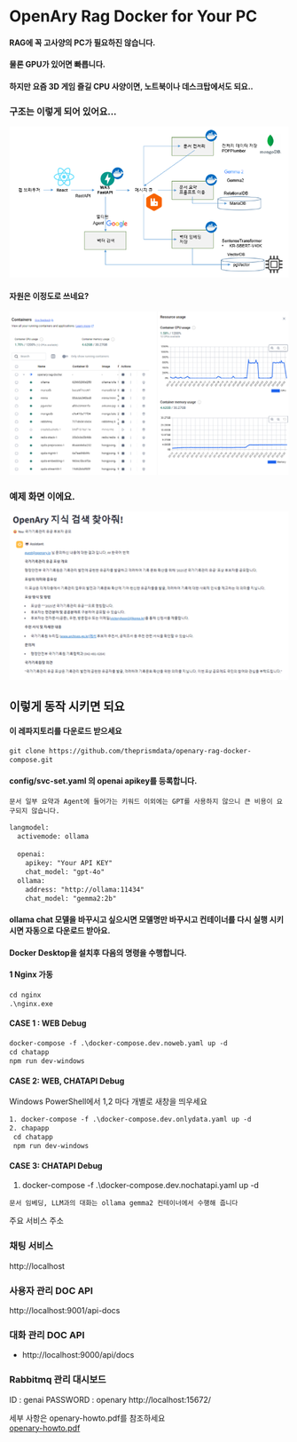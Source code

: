 # OpenAry Rag Docker for Your PC

#### RAG에 꼭 고사양의 PC가 필요하진 않습니다.

#### 물론 GPU가 있어면 빠릅니다.

#### 하지만 요즘 3D 게임 즐길 CPU 사양이면, 노트북이나 데스크탑에서도 되요..

### 구조는 이렇게 되어 있어요...

![openary-arch.png](features/openary-arch.png)

#### 자원은 이정도로 쓰네요?

![docker-resource.png](features/docker-resource.png)

### 예제 화면 이에요.

![openary-streamlit-chat.png](features/openary-streamlit-chat.png)

## 이렇게 동작 시키면 되요

#### 이 레파지토리를 다운로드 받으세요

```commandline
git clone https://github.com/theprismdata/openary-rag-docker-compose.git
```

#### config/svc-set.yaml 의 openai apikey를 등록합니다.

```commandline
문서 일부 요약과 Agent에 들어가는 키워드 이외에는 GPT를 사용하지 않으니 큰 비용이 요구되지 않습니다.
```

```commandline
langmodel:
  activemode: ollama

  openai:
    apikey: "Your API KEY"
    chat_model: "gpt-4o"
  ollama:
    address: "http://ollama:11434"
    chat_model: "gemma2:2b"
```

#### ollama chat 모델을 바꾸시고 싶으시면 모델명만 바꾸시고 컨테이너를 다시 실행 시키시면 자동으로 다운로드 받아요.

#### Docker Desktop을 설치후 다음의 명령을 수행합니다.

#### 1 Nginx 가동

```
cd nginx
.\nginx.exe
```

#### CASE 1 : WEB Debug

```
docker-compose -f .\docker-compose.dev.noweb.yaml up -d
cd chatapp
npm run dev-windows
```

#### CASE 2: WEB, CHATAPI Debug

Windows PowerShell에서 1,2 마다 개별로 새창을 띄우세요

```
1. docker-compose -f .\docker-compose.dev.onlydata.yaml up -d
2. chapapp
 cd chatapp
 npm run dev-windows
```

#### CASE 3: CHATAPI Debug

1. docker-compose -f .\docker-compose.dev.nochatapi.yaml up -d

```commandline
문서 임베딩, LLM과의 대화는 ollama gemma2 컨테이너에서 수행해 줍니다
```

주요 서비스 주소

### 채팅 서비스

http://localhost

### 사용자 관리 DOC API

http://localhost:9001/api-docs

### 대화 관리 DOC API

- http://localhost:9000/api/docs

### Rabbitmq 관리 대시보드

ID : genai
PASSWORD : openary
http://localhost:15672/

세부 사항은 openary-howto.pdf를 참조하세요<br>
[openary-howto.pdf](short_doc/openary-howto.pdf)
